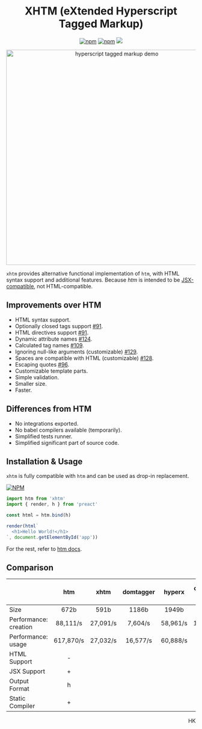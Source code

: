 
<h1 align="center">
  XHTM (eXtended Hyperscript Tagged Markup)
</h1>
<p align="center">
  <a href="https://www.npmjs.org/package/xhtm"><img src="https://img.shields.io/npm/v/htm.svg?style=flat" alt="npm"></a>
  <a href="https://travis-ci.org/dy/xhtm"><img src="https://travis-ci.org/dy/xhtm.svg?branch=master" alt="npm"></a>
  <img src="https://img.shields.io/badge/stability-experimental-yellow"/>
</p>
<p align="center">
  <img src="https://i.imgur.com/0ph8dbS.png" width="572" alt="hyperscript tagged markup demo">
</p>

`xhtm` provides alternative functional implementation of `htm`, with HTML syntax support and additional features.
Because _htm_ is intended to be [JSX-compatible](https://github.com/developit/htm/issues/91#issuecomment-498741042), not HTML-compatible.

## Improvements over HTM

* HTML syntax support.
* Optionally closed tags support [#91](https://github.com/developit/htm/issues/91).
* HTML directives support [#91](https://github.com/developit/htm/issues/91).
* Dynamic attribute names [#124](https://github.com/developit/htm/issues/124).
* Calculated tag names [#109](https://github.com/developit/htm/issues/109).
* Ignoring null-like arguments (customizable) [#129](https://github.com/developit/htm/issues/129).
* Spaces are compatible with HTML (customizable) [#128](https://github.com/developit/htm/issues/128).
* Escaping quotes [#96](https://github.com/developit/htm/issues/96).
* Customizable template parts.
* Simple validation.
* Smaller size.
* Faster.

<!-- * Parent reference for non-JSX template engines.-->

## Differences from HTM

* No integrations exported.
* No babel compilers available (temporarily).
* Simplified tests runner.
* Simplified significant part of source code.


## Installation & Usage

`xhtm` is fully compatible with `htm` and can be used as drop-in replacement.

[![NPM](https://nodei.co/npm/xhtm.png?mini=true)](https://nodei.co/npm/xhtm/)

```js
import htm from 'xhtm'
import { render, h } from 'preact'

const html = htm.bind(h)

render(html`
  <h1>Hello World!</h1>
`, document.getElementById('app'))
```

For the rest, refer to [htm docs](https://ghub.io/htm).

## Comparison

|                             | htm       | xhtm     | domtagger | hyperx  | common-tags | html-template-string |
|---|:---:|:---:|:---:|:---:|:---:|:---:|
| Size                        | 672b      | 591b     | 1186b    | 1949b    | 1242b       | - |
| Performance: creation       | 88,111/s  | 27,091/s | 7,604/s  | 58,961/s | 172,692/s   | - |
| Performance: usage          | 617,870/s | 27,032/s | 16,577/s | 60,888/s | 22,344/s    | - |
| HTML Support                | -         |          |          |          |             |   |
| JSX Support                 | +         |          |          |          |             |   |
| Output Format               | h         |          |          |          |             |   |
| Static Compiler             | +         |          |          |          |             |   |

<p align="right">HK</p>
